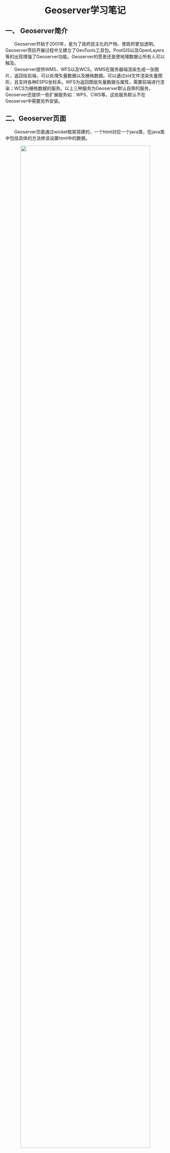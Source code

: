 # <center> Geoserver学习笔记

## 一、	Geoserver简介
&emsp;&emsp;Geoserver开始于2001年，是为了政府民主化的产物，使政府更加透明。Geoserver项目开展过程中又建立了GeoTools工具包。PostGIS以及OpenLayers等的出现增强了Geoserver功能。Geoserver的愿景还是使地理数据让所有人可以触及。    
&emsp;&emsp;Geoserver提供WMS、WFS以及WCS。WMS在服务器端渲染生成一张图片，返回给前端，可以处理矢量数据以及栅格数据。可以通过sld文件渲染矢量图形，且支持各种ESPG坐标系。WFS为返回图层矢量数据与属性，需要前端进行渲染；WCS为栅格数据的服务。以上三种服务为Geoserver默认自带的服务，Geoserver还提供一些扩展服务如：WPS、CWS等，这些服务默认不在Geoserver中需要另外安装。
## 二、Geoserver页面
&emsp;&emsp;Geoserver页面通过wicket框架搭建的，一个html对应一个java类，在java类中包括具体的方法修该设置html中的数据。

<p align="center">
  <img src="../assets/geoserver-wicket.png" width="90%">
</p>

&emsp;&emsp;Wicket操作类似于jquery，通过元素id获取元素wicket:id="selector"，然后对其进行操作。   
&emsp;&emsp;Geoserver使用了spring-web进行开发，在main模块下的applicationContext.xml中定义了不同url对应的处理器。如下图对/geoserver/ows请求会首先被OWSHandlerMapping处理，OWSHandlerMapping继承了SimpleUrlHandlerMapping，而	SimpleUrlHandlerMapping又继承了AbstractUrlHandlerMapping，AbstractUrlHandlerMapping具有注册handler的方法registerHandler，将在applicationContext.xml中定义的url与指定的controller类放在map中保存。OWSHandlerMapping即从map中获取与当前url匹配的controller，如果找到则将请求发给该controller，这里的controller即为org.geoserver.ows.Dispatcher.在Dispatcher中会根据请求的参数服务名称在spring容器中查找Service类型的类。利用spring的applicationContext的getBeanNamesForType方法根据类class获取bean名称。然后在根据请求的服务的version将service进行确认，如果没有指定version，则返回版本最高的。然后通过反射机制，调用service对象的请求指定的方法。调用完serveice方法后通过回调进行返回消息。
 
 
## 三、WMS服务
&emsp;&emsp;WMS提供http请求获取地理图片服务。WMS服务的优点为，可以从多个服务器获取数据，然后再客户端将这些数据拼接起来。参考地址WMS reference — GeoServer 2.21.x User Manual
WMS主要提供一下内容   

| 操作 | 含义 |  
| ---- | ---- | 
| GetCapabilities | 关于服务信息，以及图层列表等 |
| GetMap	| 返回指定区域的图像 |		
| GetFeatureInfo	| 通过像素坐标获取当前位置的图形数据 |		
| DescribeLayer	| 对图层描述 |
| GetLegendGraphic	| 获取图例 |		

WMS服务主要业务逻辑代码存在package org.geoserver.wms文件中的，
DefaultWebMapService其实现了WebMapServie定义的接口，GetMap、GetFeatureInfo、GetCapabilities等。每中类型的操作都存在对应的类，并具有run方法，在类中run方法进行具体的操作，输入请求、输出格式以及回调等。如GetMap操作，有GetMap对象具体执行该操作，GetMapRequest为该请求的参数，GetMapOutputFormat为输出格式，GetMapCallback为回调。
### 3.1 GetCapabilities
&emsp;&emsp;GetCapabilites方法获取WMS服务的元数据，包括支持的操作、参数以及可用的图层等。示例：
http://localhost:8080/geoserver/wms?service=wms&version=1.1.1&request=GetCapabilities
Geoserver服务请求主要包括三个参数，service指定请求服务类型，version指定服务的版本，同一个服务具有多个版本，request为该服务具体的操作。这里使用的是WMS服务因此指定该服务的类型service=wms，指定版本为1.1.1，操作为GetCapabilites。如果没有指定版本号，默认为最新版本。
&emsp;&emsp;WMS具体操作在项目wms模块中。在wms模块中的applicationContext.xml文件中，定义了wms的hanlder通过OWSHandlerMapping进行处理，对应的controller为dispatcher，而dispatcher在main模块中的applicationContext.xml中定义。
<p align="center">
  <img src="../assets/wms-applicationxml.png" width="90%">
</p>

请求首先进入OWSHandlerMapping中，找到对应的controller，如果在handler中没有找到会在DispatcherServlet中寻找。找到controller即为dispatcher。在dispatcher中handleRequestInternal方法中处理请求。    
<p align="center">
  <img src="../assets/dispatcher_step.png" width="90%">
</p>

1. 首先在init方法中解析请求参数信息；
2. 然后在service方法中根据请求中服务名称获取对应的service，查找service具体方法为findService。加载所有的service然后根据当前请求的服务名称以及版本号进行查找符合要求的service。加载所有service操作在loadServices方法中，主要用到spring的ApplicationContext对象getBeanNamesForType方法获取所有Service类型的bean名称。然后在利用bean名称从ApplicationContext中获取对应的bean。每次请求都会进行以上操作，该过程会通过ConcurrentHashMap进行缓存以提高效率。这里找到的service是org.geoserver.wms.DefaultWebMapService。而找到的wms服务提供了10中操作,GetCapabilities、Capabilities、GetMap、Map、DescribeLayer、GetFeatureInfo、GetLegendGraphic、reflect、kml、animate。不同版本的WMS服务提供的操作不同。

<p align="center">
  <img src="../assets/WMS_info.png" width="90%">
</p>

3. 获取请求操作对应的service中的方法，在dispatch方法中利用反射机制获取请求中request对应的方法这里即为GetCapabilites，获取到方法之后在组织方法所需的参数。Dispatch方法返回Operation对象，其中包含了service，method以及method所需的参数等信息。
4. 执行service，通过以上的准备，在execute中通过反射机制执行service中的具体方法。这里执行了DefaultWebMapService中的getCapabilities方法，而该方法调用了capabilities中的run方法，capabilities是通过spring依赖注入进来的。而capabilities中又注入了WMS对象，该对象则为WMS服务的一些详细信息，geoserver配置信息在GeoserverInfo中。执行service中的指定方法后返回TransformerBase对象。
5. 返回请求，执行response方法，将结果返回。首先获取不同方法的返回值的具体类型，然后将TransformerBase进行转换为具体的类型，写入到response中。这一步通过不同操作对应的reponse对象完成。这里通过Capabilities_1_3_0_Response完成。   

### 3.2 GetMap
&emsp;&emsp;GetMap通过http请求获取具有投影的图像：
示例： 
http://localhost:8092/geoserver/webgis/wms?service=WMS&version=1.1.0&request=GetMap&layers=webgis%3Astates&bbox=-124.73142200000001%2C24.955967%2C-66.969849%2C49.371735&width=768&height=330&srs=EPSG%3A4326&styles=&format=image%2Fjpeg
GetMap接口需要提供参数为，layers为图层名称 + workspace；bbox为图像的显示范围；width为输出图像的宽度；height为输出图像的高度，srs为坐标系；format为图像格式。概略步骤为，利用geotools创建mapContent，然后根据图层名称读取图层数据，将其添加到mapContent中，最后根据图像尺寸以及格式生成图像返回给前端。   
&emsp;&emsp;Geoserver采用wicket架构进行开发，需要继承wicket下的WebApplication，然后在类中重写goHomePage,跳转到主页面。Wicket一个类与一个html相对应。在html中定义的wicket:message需要在项目的properties文件中找对应的文本，不同语言具有不同的properties文件，因此可以实现页面不同语言的切换。 wicket:id需要对应的java文件中定义的元素进行替换，并定义操作事件。
GetMap主要业务逻辑定义在package org.geoserver.wms中的GetMap类中。其主要方法如下：
 
org.geoserver.ows为open web service，其中定义了请求参数，请求解析，以及响应等类。其中Dispatcher继承了AbstractController，会对所有的请求进行拦截处理。GetMap请求会首先被Dispatcher拦截处理，处理请求参数将不同类型的功能处理为对应类型的请求。然后GetMap请求到达DefaultWebMapService类，DefaultWebMapService类判断请求类型，然后调用GetMap类中的run方法。   
&emsp;&emsp;Geotools加载图层具体流程为首先创建DataStore，然后根据DataStore创建SimpleFeatureSoure，然后利用featureSource创建featureLayer，最后将layer添加到map中。在Geoserver中Dispatcher根据请求的具体类型选择KvpRequestReader进行具体图层读取，GetMap对应的KvpRequestReader为GetMapKvpRequestReader
在dispatcher中调用了DefaultWebMapService的getMap方法，在getMap方法触发了GetMap中run方法，run方法内首先创建了GeoTools的MapContent对象，这里geoserver新创建了类WebMapContent对象继承了MapContent对象，添加了一些回调监听、参数等。GetMap方法可以用于免切片技术，每次请求都会创建MapContent，添加图层，生成图片等操作。GetMap请求可以分为栅格数据以及矢量数据类型，按照不同的输出格式可以分为openlayers、kml以及RenderImageMap等不同的格式。因此在GetMap类中的run方法中首先根据请求确定输出格式，获取GetMapOutputFormat接口的实现类，该实现类内部将mapcontent中的数据生成图片；接着在executeInternal方法中根据请求图层的类型加载该图层到mapcontent中。在executeInternal中对mapcontent根据请求范围以及坐标系进行设置。最后通过具体的GetMapOutputFormat实现类的produceMap生成WebMap对象。
## 四、WFS服务
&emsp;&emsp;WFS提供http请求获取、修改以及删除地理矢量数据服务。   
&emsp;&emsp;WFS主要提供一下内容

| 操作	| 含义		|
| ---- |	----	|	
| GetCapabilities |	关于服务信息，以及图层列表等		|
| DescribeFeatureType |	获取关于要素类型信息描述		|
| GetFeature |	获取要素，几何信息以及属性信息		|
| LockFeature |	通过给要素添加锁防止被修改		|
| Transaction |	编辑要素	|

示例：
http://example.com/geoserver/wfs?service=wfs&version=1.1.0&request=GetCapabilities

## 五、WCS服务
&emsp;&emsp;WCS提供http请求处理遥感数据，WMS只是获取图像数据，而WCS会在原始数据上进行一些处理，如图像裁剪、波段运算等。   
&emsp;&emsp;WCS主要提供一下内容

| 操作 |	含义	|	
| ---- |	----	|	
| GetCapabilities |	关于服务信息，以及图层列表等		|
| DescribeCoverage |	返回xml格式关于数据详细描述		|
| GetCoverage |	返回栅格数据		|

示例：
http://www.example.com/wcs?service=wcs&AcceptVersions=1.1.0&request=GetCapabilities

以上三种服务为Geoserver默认自带的服务，Geoserver还具有WPS、CWS以及WMTS等需要安装的扩展服务。

WPS为地图计算服务，
http://localhost:8080/geoserver/ows?service=WPS&version=1.0.0&request=GetCapabilities
CSW为获取Geoserver中catlog中的数据
